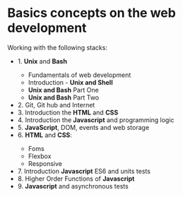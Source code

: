 <h1>Basics concepts on the web development </h1>
<p>Working with the following stacks:</p>
<ul>
  <li>1. <b>Unix</b> and <b>Bash</b></li>
    <ul>
      <li>Fundamentals of web development</li>
      <li>Introduction - <b>Unix and Shell</b></li>
      <li><b>Unix and Bash</b> Part One</li>
      <li><b>Unix and Bash</b> Part Two</li>
    </ul>
  <li>2. Git, Git hub and Internet</li>
  <li>3. Introduction the <b>HTML</b> and <b>CSS</b></li>
  <li>4. Introduction the <b>Javascript</b> and programming logic</li>
  <li>5. <b>JavaScript</b>, DOM, events and web storage</li>
  <li>6. <b>HTML</b> and <b>CSS</b>:</li>
    <ul>
        <li>Foms</li>
        <li>Flexbox</li>
        <li>Responsive</li>      
    </ul>
  <li>7. Introduction <b>Javascript</b> ES6 and units tests </li>
  <li>8. Higher Order Functions of <b>Javascript</b> </li>
  <li>9. <b>Javascript</b> and asynchronous tests</li>
</ul>  
